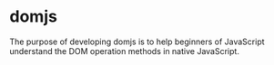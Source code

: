 # domjs
The purpose of developing domjs is to help beginners of JavaScript understand the DOM operation methods in native JavaScript.
